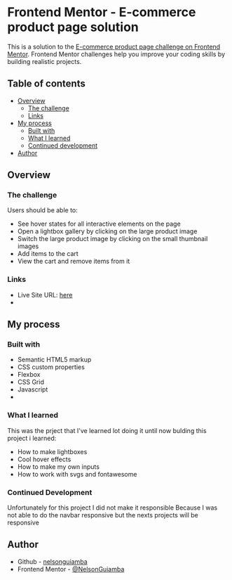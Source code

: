 # Frontend Mentor - E-commerce product page solution

This is a solution to the [E-commerce product page challenge on Frontend Mentor](https://www.frontendmentor.io/challenges/ecommerce-product-page-UPsZ9MJp6). Frontend Mentor challenges help you improve your coding skills by building realistic projects.

## Table of contents

- [Overview](#overview)
  - [The challenge](#the-challenge)
  - [Links](#links)
- [My process](#my-process)
  - [Built with](#built-with)
  - [What I learned](#what-i-learned)
  - [Continued development](#continued-development)
- [Author](#author)


## Overview

### The challenge

Users should be able to:

- See hover states for all interactive elements on the page
- Open a lightbox gallery by clicking on the large product image
- Switch the large product image by clicking on the small thumbnail images
- Add items to the cart
- View the cart and remove items from it


### Links

- Live Site URL: [here](https://nelsonguiamba.github.io/FrontendMentor-Solutions/eecommerce-product-page-main)
-
## My process

### Built with

- Semantic HTML5 markup
- CSS custom properties
- Flexbox
- CSS Grid
- Javascript
-
### What I learned

This was the  prject that I've learned lot doing it until now bulding this project i learned:

- How to make lightboxes
- Cool hover effects
- How to make my own inputs
- How to work with svgs and fontawesome

### Continued Development
Unfortunately for this project I did not make it responsible
Because I was not able to do the navbar responsive but the nexts projects will be responsive
## Author

- Github - [nelsonguiamba](https://github.com/NelsonGuiamba)
- Frontend Mentor - [@NelsonGuiamba](https://www.frontendmentor.io/profile/NelsonGuiamba)


